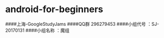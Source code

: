 # android-for-beginners
####上海-GoogleStudyJams
####QQ群 296279453
####小组代号 ：SJ-20170131
####小组名称 ：魔组
